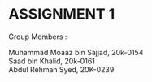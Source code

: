 # ASSIGNMENT 1
Group Members :

Muhammad Moaaz bin Sajjad, 20k-0154 <br>
Saad bin Khalid, 20k-0161 <br>
Abdul Rehman Syed, 20K-0239

